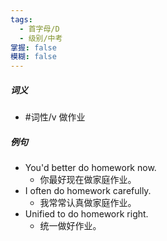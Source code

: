 ```yaml
---
tags:
  - 首字母/D
  - 级别/中考
掌握: false
模糊: false
---
```

##### 词义
- #词性/v  做作业
##### 例句
- You'd better do homework now.
	- 你最好现在做家庭作业。
- I often do homework carefully.
	- 我常常认真做家庭作业。
- Unified to do homework right.
	- 统一做好作业。
